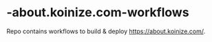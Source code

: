# -about.koinize.com-workflows
Repo contains workflows to build &amp; deploy https://about.koinize.com/.
